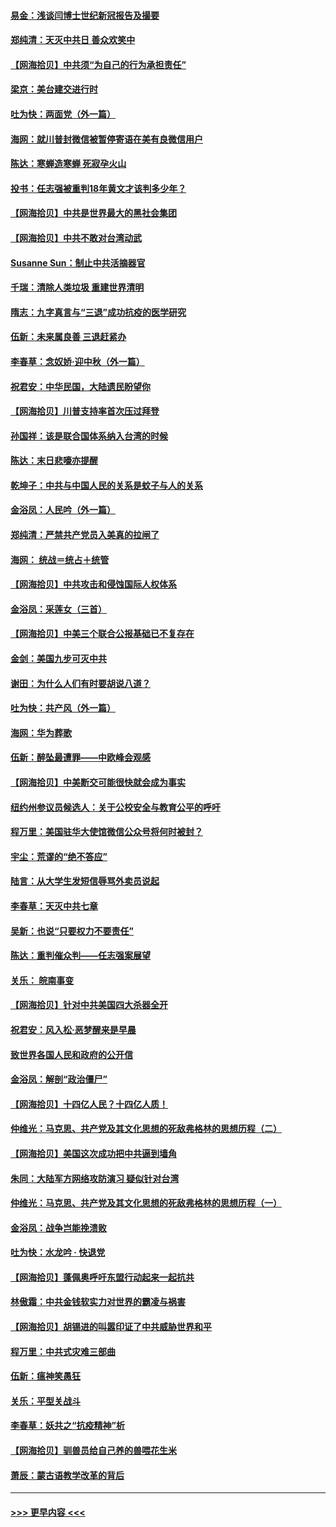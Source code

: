 #### [易金：浅谈闫博士世纪新冠报告及撮要](../pages/nsc993/n12426822.md?t=09250002) 
#### [郑纯清：天灭中共日 善众欢笑中](../pages/nsc993/n12426784.md?t=09250002) 
#### [【网海拾贝】中共须“为自己的行为承担责任”](../pages/nsc993/n12426067.md?t=09250002) 
#### [梁京：美台建交进行时](../pages/nsc993/n12424066.md?t=09250002) 
#### [吐为快：两面党（外一篇）](../pages/nsc993/n12424043.md?t=09250002) 
#### [海网：就川普封微信被暂停寄语在美有良微信用户](../pages/nsc993/n12424021.md?t=09250002) 
#### [陈达：寒蝉造寒蝉 死寂孕火山](../pages/nsc993/n12423958.md?t=09250002) 
#### [投书：任志强被重判18年黄文才该判多少年？](../pages/nsc993/n12423672.md?t=09250002) 
#### [【网海拾贝】中共是世界最大的黑社会集团](../pages/nsc993/n12423543.md?t=09250002) 
#### [【网海拾贝】中共不敢对台湾动武](../pages/nsc993/n12421418.md?t=09250002) 
#### [Susanne Sun：制止中共活摘器官](../pages/nsc993/n12419654.md?t=09250002) 
#### [千瑞：清除人类垃圾 重建世界清明](../pages/nsc993/n12419414.md?t=09250002) 
#### [隋志：九字真言与“三退”成功抗疫的医学研究](../pages/nsc993/n12419248.md?t=09250002) 
#### [伍新：未来属良善 三退赶紧办](../pages/nsc993/n12418496.md?t=09250002) 
#### [李春草：念奴娇·迎中秋（外一篇）](../pages/nsc993/n12418465.md?t=09250002) 
#### [祝君安：中华民国，大陆遗民盼望你](../pages/nsc993/n12418089.md?t=09250002) 
#### [【网海拾贝】川普支持率首次压过拜登](../pages/nsc993/n12418050.md?t=09250002) 
#### [孙国祥：该是联合国体系纳入台湾的时候](../pages/nsc993/n12417369.md?t=09250002) 
#### [陈达：末日悲嚎亦提醒](../pages/nsc993/n12416736.md?t=09250002) 
#### [乾坤子：中共与中国人民的关系是蚊子与人的关系](../pages/nsc993/n12416632.md?t=09250002) 
#### [金浴凤：人民吟（外一篇）](../pages/nsc993/n12416567.md?t=09250002) 
#### [郑纯清：严禁共产党员入美真的拉闸了](../pages/nsc993/n12416550.md?t=09250002) 
#### [海网： 统战＝统占＋统管](../pages/nsc993/n12416404.md?t=09250002) 
#### [【网海拾贝】中共攻击和侵蚀国际人权体系](../pages/nsc993/n12416250.md?t=09250002) 
#### [金浴凤：采莲女（三首）](../pages/nsc993/n12415517.md?t=09250002) 
#### [【网海拾贝】中美三个联合公报基础已不复存在](../pages/nsc993/n12415054.md?t=09250002) 
#### [金剑：美国九步可灭中共](../pages/nsc993/n12413183.md?t=09250002) 
#### [谢田：为什么人们有时要胡说八道？](../pages/nsc993/n12411861.md?t=09250002) 
#### [吐为快：共产风（外一篇）](../pages/nsc993/n12411761.md?t=09250002) 
#### [海网：华为葬歌](../pages/nsc993/n12410381.md?t=09250002) 
#### [伍新：醉坠最遭罪——中欧峰会观感](../pages/nsc993/n12410364.md?t=09250002) 
#### [【网海拾贝】中美断交可能很快就会成为事实](../pages/nsc993/n12409495.md?t=09250002) 
#### [纽约州参议员候选人：关于公校安全与教育公平的呼吁](../pages/nsc993/n12409228.md?t=09250002) 
#### [程万里：美国驻华大使馆微信公众号将何时被封？](../pages/nsc993/n12407397.md?t=09250002) 
#### [宇尘：荒谬的“绝不答应”](../pages/nsc993/n12407360.md?t=09250002) 
#### [陆言：从大学生发短信辱骂外卖员说起](../pages/nsc993/n12407285.md?t=09250002) 
#### [李春草：天灭中共七章](../pages/nsc993/n12406988.md?t=09250002) 
#### [吴新：也说“只要权力不要责任”](../pages/nsc993/n12406966.md?t=09250002) 
#### [陈达：重判催众判——任志强案展望](../pages/nsc993/n12404540.md?t=09250002) 
#### [关乐： 皖南事变](../pages/nsc993/n12404288.md?t=09250002) 
#### [【网海拾贝】针对中共美国四大杀器全开](../pages/nsc993/n12404172.md?t=09250002) 
#### [祝君安：风入松‧恶梦醒来是早晨](../pages/nsc993/n12401953.md?t=09250002) 
#### [致世界各国人民和政府的公开信](../pages/nsc993/n12401824.md?t=09250002) 
#### [金浴凤：解剖“政治僵尸”](../pages/nsc993/n12401808.md?t=09250002) 
#### [【网海拾贝】十四亿人民？十四亿人质！](../pages/nsc993/n12401708.md?t=09250002) 
#### [仲维光：马克思、共产党及其文化思想的死敌弗格林的思想历程（二）](../pages/nsc993/n12399107.md?t=09250002) 
#### [【网海拾贝】美国这次成功把中共逼到墙角](../pages/nsc993/n12400173.md?t=09250002) 
#### [朱同：大陆军方网络攻防演习 疑似针对台湾](../pages/nsc993/n12399868.md?t=09250002) 
#### [仲维光：马克思、共产党及其文化思想的死敌弗格林的思想历程（一）](../pages/nsc993/n12398341.md?t=09250002) 
#### [金浴凤：战争岂能挽溃败](../pages/nsc993/n12398855.md?t=09250002) 
#### [吐为快：水龙吟 · 快退党](../pages/nsc993/n12398849.md?t=09250002) 
#### [【网海拾贝】蓬佩奥呼吁东盟行动起来一起抗共](../pages/nsc993/n12398291.md?t=09250002) 
#### [林傲霜：中共金钱软实力对世界的霸凌与祸害](../pages/nsc993/n12397515.md?t=09250002) 
#### [【网海拾贝】胡锡进的叫嚣印证了中共威胁世界和平](../pages/nsc993/n12397455.md?t=09250002) 
#### [程万里：中共式灾难三部曲](../pages/nsc993/n12397106.md?t=09250002) 
#### [伍新：瘟神笑愚狂](../pages/nsc993/n12397052.md?t=09250002) 
#### [关乐：平型关战斗](../pages/nsc993/n12395387.md?t=09250002) 
#### [李春草：妖共之“抗疫精神”析](../pages/nsc993/n12395240.md?t=09250002) 
#### [【网海拾贝】驯兽员给自己养的兽喂花生米](../pages/nsc993/n12393919.md?t=09250002) 
#### [萧辰：蒙古语教学改革的背后](../pages/nsc993/n12393677.md?t=09250002) 

----
#### [ >>> 更早内容 <<< ](../indexes/nsc993-earlier.md)
